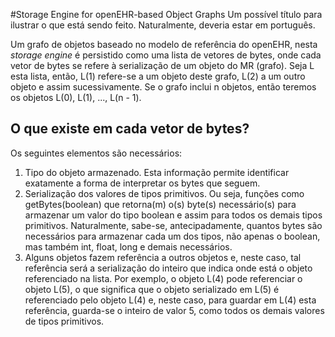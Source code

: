 #Storage Engine for openEHR-based Object Graphs
Um possível título para ilustrar o que está sendo feito.
Naturalmente, deveria estar em português. 

Um grafo de objetos baseado no modelo de referência do openEHR,
nesta _storage engine_ é persistido como uma lista de 
vetores de bytes, onde cada vetor de bytes se refere à 
serialização de um objeto do MR (grafo). Seja L esta lista, 
então, L(1) refere-se a um objeto deste grafo, L(2) a um outro
objeto e assim sucessivamente. Se o grafo inclui n objetos, 
então teremos os objetos L(0), L(1), ..., L(n - 1). 

## O que existe em cada vetor de bytes?

Os seguintes elementos são necessários:

1. Tipo do objeto armazenado. Esta informação permite identificar exatamente a forma de interpretar os bytes que seguem.
2. Serialização dos valores de tipos primitivos. Ou seja, funções como getBytes(boolean) que retorna(m) o(s) byte(s) necessário(s) para armazenar um valor do tipo boolean e assim para todos os demais tipos primitivos. Naturalmente, sabe-se, antecipadamente, quantos bytes são necessários para armazenar cada um dos tipos, não apenas o boolean, mas também int, float, long e demais necessários.
3. Alguns objetos fazem referência a outros objetos e, neste caso, tal referência será a serialização do inteiro que indica onde está o objeto referenciado na lista. Por exemplo, o objeto L(4) pode referenciar o objeto L(5), o que significa que o objeto serializado em L(5) é referenciado pelo objeto L(4) e, neste caso, para guardar em L(4) esta referência, guarda-se o inteiro de valor 5, como todos os demais valores de tipos primitivos.
